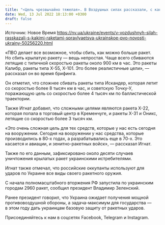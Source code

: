 ```yaml
---
title: "«Цель чрезвычайно тяжелая». В Воздушных силах рассказали, с какими российскими ракетами справляется украинское ПВО"
date: Wed, 13 Jul 2022 18:13:00 +0300
draft: false
---
```

Источник: Новое Время https://nv.ua/ukraine/events/v-vozdushnyh-silah-rasskazali-s-kakimi-raketami-spravlyaetsya-ukrainskoe-pvo-novosti-ukrainy-50256220.html


«ПВО делает все возможное, чтобы сбить, как можно больше ракет. Но сбить крылатую ракету — вещь непростая. Чаще всего сбиваются летящие с типичной скоростью ракеты около 900 км в час. Это ракеты Калибр, ракеты типа Х-55, Х-101. Это более реалистичные цели», — рассказал он во время брифинга.

Он отметил, что сложнее сбивать ракеты типа Искандер, которая летит со скоростью более 8 тысяч км в час, и советскую Точку-У, поражающую цель со скоростью более 4 тысяч км по баллистической траектории. 

Также Игнат добавил, что сложными целями являются ракета Х-22, которая попала в торговый центр в Кременчуге, и ракеты Х-31 и Оникс, летящие со скоростью более 3 тысяч км. 

«Это очень сложная цель для тех средств, которые у нас есть сегодня на вооружении. Сегодня на вооружении у нас средства, которые производились в 80-х годах, а разрабатывались еще в 70-х. Это касается и авиации, и зенитно-ракетных войск», — рассказал Игнат.

Также по его данным, зафиксировано около десяти случаев уничтожения крылатых ракет украинскими истребителями.

Игнат также отмечал, что российские оккупанты используют для ударов по Украине все виды своего ракетного оружия.

С начала полномасштабного вторжения РФ запустила по украинским городам 2960 ракет, сообщил президент Владимир Зеленский. 

Ранее президент говорил, что Украина ожидает получения мощной противовоздушной обороны, а задача-максимум для государства — в этом году дать украинцам базовую защиту от ракетных ударов.

Присоединяйтесь к нам в соцсетях Facebook, Telegram и Instagram.
